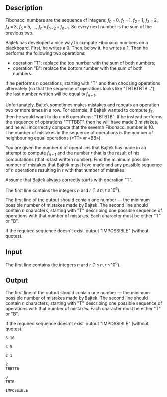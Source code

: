 ## Description

<div><p>Fibonacci numbers are the sequence of integers: <span class="tex-span"><i>f</i><sub class="lower-index">0</sub> = 0</span>, <span class="tex-span"><i>f</i><sub class="lower-index">1</sub> = 1</span>, <span class="tex-span"><i>f</i><sub class="lower-index">2</sub> = 1</span>, <span class="tex-span"><i>f</i><sub class="lower-index">3</sub> = 2</span>, <span class="tex-span"><i>f</i><sub class="lower-index">4</sub> = 3</span>, <span class="tex-span"><i>f</i><sub class="lower-index">5</sub> = 5</span>, <span class="tex-span">...</span>, <span class="tex-span"><i>f</i><sub class="lower-index"><i>n</i></sub> = <i>f</i><sub class="lower-index"><i>n</i> - 2</sub> + <i>f</i><sub class="lower-index"><i>n</i> - 1</sub></span>. So every next number is the sum of the previous two.</p><p>Bajtek has developed a nice way to compute Fibonacci numbers on a blackboard. First, he writes a 0. Then, below it, he writes a 1. Then he performs the following two operations:</p><ul> <li> operation "<span class="tex-font-style-tt">T</span>": replace the top number with the sum of both numbers; </li><li> operation "<span class="tex-font-style-tt">B</span>": replace the bottom number with the sum of both numbers. </li></ul><p>If he performs <span class="tex-span"><i>n</i></span> operations, starting with "<span class="tex-font-style-tt">T</span>" and then choosing operations alternately (so that the sequence of operations looks like "<span class="tex-font-style-tt">TBTBTBTB</span><span class="tex-span">...</span>"), the last number written will be equal to <span class="tex-span"><i>f</i><sub class="lower-index"><i>n</i> + 1</sub></span>.</p><p>Unfortunately, Bajtek sometimes makes mistakes and repeats an operation two or more times in a row. For example, if Bajtek wanted to compute <span class="tex-span"><i>f</i><sub class="lower-index">7</sub></span>, then he would want to do <span class="tex-span"><i>n</i> = 6</span> operations: "<span class="tex-font-style-tt">TBTBTB</span>". If he instead performs the sequence of operations "<span class="tex-font-style-tt">TTTBBT</span>", then he will have made 3 mistakes, and he will incorrectly compute that the seventh Fibonacci number is 10. The number of mistakes in the sequence of operations is the number of neighbouring equal operations («<span class="tex-font-style-tt">TT</span>» or «<span class="tex-font-style-tt">BB</span>»).</p><p>You are given the number <span class="tex-span"><i>n</i></span> of operations that Bajtek has made in an attempt to compute <span class="tex-span"><i>f</i><sub class="lower-index"><i>n</i> + 1</sub></span> and the number <span class="tex-span"><i>r</i></span> that is the result of his computations (that is last written number). Find the minimum possible number of mistakes that Bajtek must have made and any possible sequence of <span class="tex-span"><i>n</i></span> operations resulting in <span class="tex-span"><i>r</i></span> with that number of mistakes.</p><p>Assume that Bajtek always correctly starts with operation "<span class="tex-font-style-tt">T</span>".</p></div><div class="input-specification"><p>The first line contains the integers <span class="tex-span"><i>n</i></span> and <span class="tex-span"><i>r</i></span> (<span class="tex-span">1 ≤ <i>n</i>, <i>r</i> ≤ 10<sup class="upper-index">6</sup>)</span>.</p></div><div class="output-specification"><p>The first line of the output should contain one number — the minimum possible number of mistakes made by Bajtek. The second line should contain <span class="tex-span"><i>n</i></span> characters, starting with "<span class="tex-font-style-tt">T</span>", describing one possible sequence of operations with that number of mistakes. Each character must be either "<span class="tex-font-style-tt">T</span>" or "<span class="tex-font-style-tt">B</span>".</p><p>If the required sequence doesn't exist, output "<span class="tex-font-style-tt">IMPOSSIBLE</span>" (without quotes).</p></div>

## Input

<p>The first line contains the integers <span class="tex-span"><i>n</i></span> and <span class="tex-span"><i>r</i></span> (<span class="tex-span">1 ≤ <i>n</i>, <i>r</i> ≤ 10<sup class="upper-index">6</sup>)</span>.</p>

## Output

<p>The first line of the output should contain one number — the minimum possible number of mistakes made by Bajtek. The second line should contain <span class="tex-span"><i>n</i></span> characters, starting with "<span class="tex-font-style-tt">T</span>", describing one possible sequence of operations with that number of mistakes. Each character must be either "<span class="tex-font-style-tt">T</span>" or "<span class="tex-font-style-tt">B</span>".</p><p>If the required sequence doesn't exist, output "<span class="tex-font-style-tt">IMPOSSIBLE</span>" (without quotes).</p>





```input1
6 10

```




```input2
4 5

```




```input3
2 1

```




```output1
2
TBBTTB

```




```output2
0
TBTB

```




```output3
IMPOSSIBLE

```


